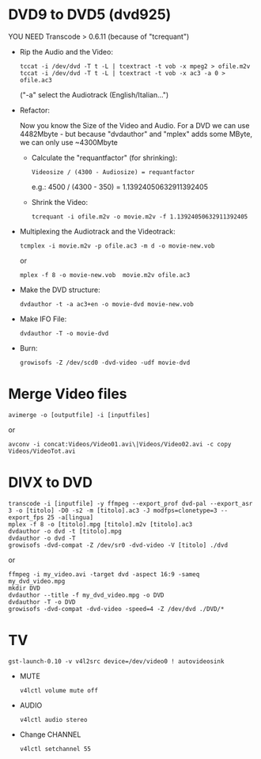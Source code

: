 # DVD9 to DVD5 (dvd925)
YOU NEED Transcode > 0.6.11 (because of "tcrequant")

- Rip the Audio and the Video:
  ```
  tccat -i /dev/dvd -T t -L | tcextract -t vob -x mpeg2 > ofile.m2v 
  tccat -i /dev/dvd -T t -L | tcextract -t vob -x ac3 -a 0 > ofile.ac3 
  ```
  ("-a" select the Audiotrack (English/Italian...") 

- Refactor:

  Now you know the Size of the Video and Audio. For a DVD we can use 4482Mbyte - but because "dvdauthor" and "mplex" adds some MByte, we can only use ~4300Mbyte 
  - Calculate the "requantfactor" (for shrinking):
    ```
    Videosize / (4300 - Audiosize) = requantfactor 
    ```
    e.g.: 4500 / (4300 - 350) = 1.13924050632911392405

  - Shrink the Video:
    ```
    tcrequant -i ofile.m2v -o movie.m2v -f 1.13924050632911392405
    ```
    
- Multiplexing the Audiotrack and the Videotrack:
  ```
  tcmplex -i movie.m2v -p ofile.ac3 -m d -o movie-new.vob
  ```
  or
  ```
  mplex -f 8 -o movie-new.vob  movie.m2v ofile.ac3
  ```

- Make the DVD structure:
  ```
  dvdauthor -t -a ac3+en -o movie-dvd movie-new.vob
  ```
  
- Make IFO File:
  ```
  dvdauthor -T -o movie-dvd
  ```
- Burn:
  ```
  growisofs -Z /dev/scd0 -dvd-video -udf movie-dvd
  ```

# Merge Video files
```
avimerge -o [outputfile] -i [inputfiles]
```
or
```
avconv -i concat:Videos/Video01.avi\|Videos/Video02.avi -c copy Videos/VideoTot.avi
```

# DIVX to DVD
```
transcode -i [inputfile] -y ffmpeg --export_prof dvd-pal --export_asr 3 -o [titolo] -D0 -s2 -m [titolo].ac3 -J modfps=clonetype=3 --export_fps 25 -a[lingua]
mplex -f 8 -o [titolo].mpg [titolo].m2v [titolo].ac3
dvdauthor -o dvd -t [titolo].mpg
dvdauthor -o dvd -T
growisofs -dvd-compat -Z /dev/sr0 -dvd-video -V [titolo] ./dvd
```
or 
```
ffmpeg -i my_video.avi -target dvd -aspect 16:9 -sameq my_dvd_video.mpg
mkdir DVD
dvdauthor --title -f my_dvd_video.mpg -o DVD
dvdauthor -T -o DVD
growisofs -dvd-compat -dvd-video -speed=4 -Z /dev/dvd ./DVD/*
```

# TV
```
gst-launch-0.10 -v v4l2src device=/dev/video0 ! autovideosink
```
  - MUTE
    ```
    v4lctl volume mute off
    ```
  - AUDIO
    ```
    v4lctl audio stereo
    ```
  - Change CHANNEL
    ```
    v4lctl setchannel 55
    ```
